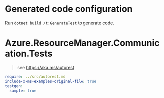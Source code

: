 # Generated code configuration

Run `dotnet build /t:GenerateTest` to generate code.

# Azure.ResourceManager.Communication.Tests

> see https://aka.ms/autorest
``` yaml
require: ../src/autorest.md
include-x-ms-examples-original-file: true
testgen:
  sample: true
```
